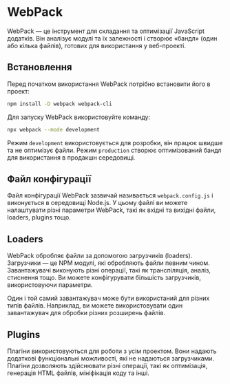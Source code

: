 # WebPack

WebPack — це інструмент для складання та оптимізації JavaScript додатків. Він аналізує модулі та їх залежності і створює «бандл» (один або кілька файлів), готових для використання у веб-проекті.

## Встановлення

Перед початком використання WebPack потрібно встановити його в проект:

```bash
npm install -D webpack webpack-cli
```

Для запуску WebPack використовуйте команду:

```bash
npx webpack --mode development

```

Режим `development` використовується для розробки, він працює швидше та не оптимізує файли. Режим `production` створює оптимізований бандл для використання в продакшн середовищі.

## Файл конфігурації

Файл конфігурації WebPack зазвичай називається `webpack.config.js` і виконується в середовищі Node.js. У цьому файлі ви можете налаштувати різні параметри WebPack, такі як вхідні та вихідні файли, loaders, plugins тощо.

## Loaders

WebPack обробляє файли за допомогою загрузчиків (loaders). Загрузчики — це NPM модулі, які обробляють файли певним чином. Завантажувачі виконують різні операції, такі як транспіляція, аналіз, стиснення тощо. Ви можете конфігурувати більшість загрузчиків, використовуючи параметри.

Один і той самий завантажувач може бути використаний для різних типів файлів. Наприклад, ви можете використовувати один завантажувач для обробки різних розширень файлів.

## Plugins

Плагіни використовуються для роботи з усім проектом. Вони надають додаткові функціональні можливості, які не надаються загрузчиками. Плагіни дозволяють здійснювати різні операції, такі як оптимізація, генерація HTML файлів, мініфікація коду та інші.
